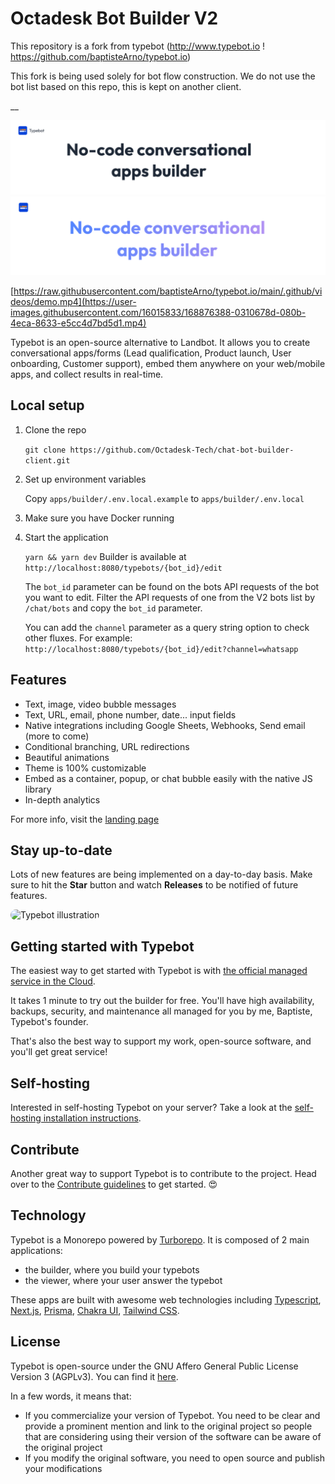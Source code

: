 # Octadesk Bot Builder V2

This repository is a fork from typebot (http://www.typebot.io ! https://github.com/baptisteArno/typebot.io)

This fork is being used solely for bot flow construction. We do not use the bot list based on this repo, this is kept on another client.

\_\_

<p>
  <a href="https://typebot.io/#gh-light-mode-only" target="_blank">
    <img src="./.github/images/readme-illustration-light.png" alt="Typebot illustration">
  </a>
  <a href="https://typebot.io/#gh-dark-mode-only" target="_blank">
    <img src="./.github/images/readme-illustration-dark.png" alt="Typebot illustration">
  </a>
</p>

[https://raw.githubusercontent.com/baptisteArno/typebot.io/main/.github/videos/demo.mp4](https://user-images.githubusercontent.com/16015833/168876388-0310678d-080b-4eca-8633-e5cc4d7bd5d1.mp4)

Typebot is an open-source alternative to Landbot. It allows you to create conversational apps/forms (Lead qualification, Product launch, User onboarding, Customer support), embed them anywhere on your web/mobile apps, and collect results in real-time.

## Local setup

1. Clone the repo

   `git clone https://github.com/Octadesk-Tech/chat-bot-builder-client.git`

2. Set up environment variables

   Copy `apps/builder/.env.local.example` to `apps/builder/.env.local`

3. Make sure you have Docker running

4. Start the application

   `yarn && yarn dev`
   Builder is available at `http://localhost:8080/typebots/{bot_id}/edit`

   The `bot_id` parameter can be found on the bots API requests of the bot you want to edit.
   Filter the API requests of one from the V2 bots list by `/chat/bots` and copy the `bot_id` parameter.

   You can add the `channel` parameter as a query string option to check other fluxes.
   For example: `http://localhost:8080/typebots/{bot_id}/edit?channel=whatsapp`

## Features

- Text, image, video bubble messages
- Text, URL, email, phone number, date... input fields
- Native integrations including Google Sheets, Webhooks, Send email (more to come)
- Conditional branching, URL redirections
- Beautiful animations
- Theme is 100% customizable
- Embed as a container, popup, or chat bubble easily with the native JS library
- In-depth analytics

For more info, visit the [landing page](https://www.typebot.io)

## Stay up-to-date

Lots of new features are being implemented on a day-to-day basis. Make sure to hit the **Star** button and watch **Releases** to be notified of future features.

<img src="./.github/images/star-project.gif" alt="Typebot illustration" style="border-radius: 10px" width="500">

## Getting started with Typebot

The easiest way to get started with Typebot is with [the official managed service in the Cloud](https://app.typebot.io).

It takes 1 minute to try out the builder for free. You'll have high availability, backups, security, and maintenance all managed for you by me, Baptiste, Typebot's founder.

That's also the best way to support my work, open-source software, and you'll get great service!

## Self-hosting

Interested in self-hosting Typebot on your server? Take a look at the [self-hosting installation instructions](https://docs.typebot.io/self-hosting).

## Contribute

Another great way to support Typebot is to contribute to the project. Head over to the [Contribute guidelines](https://github.com/baptisteArno/typebot.io/blob/main/CONTRIBUTING.md) to get started. 😍

## Technology

Typebot is a Monorepo powered by [Turborepo](https://turborepo.org/). It is composed of 2 main applications:

- the builder, where you build your typebots
- the viewer, where your user answer the typebot

These apps are built with awesome web technologies including [Typescript](https://www.typescriptlang.org/), [Next.js](https://nextjs.org/), [Prisma](https://www.prisma.io/), [Chakra UI](https://chakra-ui.com/), [Tailwind CSS](https://tailwindcss.com/).

## License

Typebot is open-source under the GNU Affero General Public License Version 3 (AGPLv3). You can find it [here](./LICENSE).

In a few words, it means that:

- If you commercialize your version of Typebot. You need to be clear and provide a prominent mention and link to the original project so people that are considering using their version of the software can be aware of the original project
- If you modify the original software, you need to open source and publish your modifications
